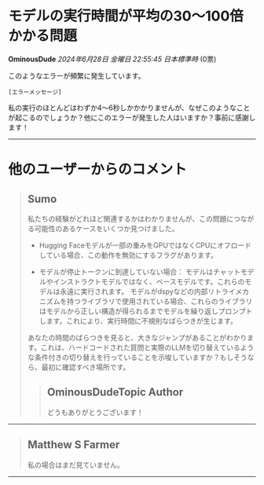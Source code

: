 # モデルの実行時間が平均の30〜100倍かかる問題

**OminousDude** *2024年6月28日 金曜日 22:55:45 日本標準時* (0票)

このようなエラーが頻繁に発生しています。

```
[エラーメッセージ]
```

私の実行のほとんどはわずか4〜6秒しかかかりませんが、なぜこのようなことが起こるのでしょうか？他にこのエラーが発生した人はいますか？事前に感謝します！

---
# 他のユーザーからのコメント

> ## Sumo
> 
> 私たちの経験がどれほど関連するかはわかりませんが、この問題につながる可能性のあるケースをいくつか見つけました。
> 
> - Hugging Faceモデルが一部の重みをGPUではなくCPUにオフロードしている場合、この動作を無効にするフラグがあります。
> 
> - モデルが停止トークンに到達していない場合：
> モデルはチャットモデルやインストラクトモデルではなく、ベースモデルです。これらのモデルは永遠に実行されます。
> モデルがdspyなどの内部リトライメカニズムを持つライブラリで使用されている場合、これらのライブラリはモデルから正しい構造が得られるまでモデルを繰り返しプロンプトします。これにより、実行時間に不規則なばらつきが生じます。
> 
> あなたの時間のばらつきを見ると、大きなジャンプがあることがわかります。これは、ハードコードされた質問と実際のLLMを切り替えているような条件付きの切り替えを行っていることを示唆していますか？もしそうなら、最初に確認すべき場所です。
> 
> 
> 
> > ## OminousDudeTopic Author
> > 
> > どうもありがとうございます！
> > 
> > 
> > 
---
> ## Matthew S Farmer
> 
> 私の場合はまだ見ていません。
> 
> 
> 
--- 

